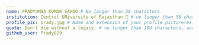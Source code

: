 ```yaml
---
name: PRADYUMNA KUMAR SAHOO # No longer than 28 characters
institution: Central UNiversity of Rajasthan 🚩 # no longer than 58 characters
profile_pic: prady.jpg # Name and extension of your profile picture(ex. mona.png) The picture must be squared and 544px on width and height.
quote: Don't die without a legacy. # no longer than 100 characters, avoid using quotes(") to guarantee the format remains the same.
github_user: Prady029
---
```

